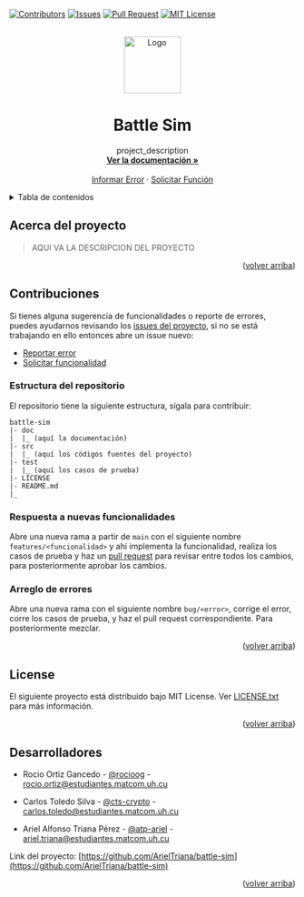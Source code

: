 <div id="top"></div>

[![Contributors][contributors-shield]][contributors-url]
[![Issues][issues-shield]][issues-url]
[![Pull Request][pull-request]][pull-request-url]
[![MIT License][license-shield]][license-url]



<!-- PROJECT LOGO -->
<br />
<div align="center">
  <a href="https://github.com/ArielTriana/battle-sim">
    <img src="https://ik.imagekit.io/atpariel/battle-sim_j-a6B50ZX?updatedAt=1634232107705" alt="Logo" width="100" height="100">
  </a>

<h1 align="center">Battle Sim</h3>

  <p align="center">
    project_description
    <br />
    <a href="https://github.com/ArielTriana/battle-sim"><strong>Ver la documentación »</strong></a>
    <br />
    <br />
    <a href="https://github.com/ArielTriana/battle-sim/issues/new?assignees=&labels=bug%2C+help+wanted&template=reporte-de-error-en-el-proyecto.md&title=%5BERROR%5D">Informar Error</a>
    ·
    <a href="https://github.com/ArielTriana/battle-sim/issues/new?assignees=&labels=enhancement&template=solicitud-de-funci-n.md&title=%5BSOLICITUD%5D">Solicitar Función</a>
  </p>
</div>



<!-- TABLE OF CONTENTS -->
<details>
  <summary>Tabla de contenidos</summary>
  <ol>
    <li>
      <a href="#acerca-del-proyecto">Acerca del proyecto</a>
      <!--<ul>
        <li><a href="#built-with">Built With</a></li>
      </ul>-->
    </li>
    <!--
    <li>
      <a href="#getting-started">Getting Started</a>
      <ul>
        <li><a href="#prerequisites">Prerequisites</a></li>
        <li><a href="#installation">Installation</a></li>
      </ul>
    </li>
    <li><a href="#usage">Usage</a></li>
    <li><a href="#roadmap">Roadmap</a></li>
    -->
    <li><a href="#contribuciones">Contribuciones</a>
        <ul>
            <li><a href="#estuctura-del-repositorio">Estructura del repositorio</a></li>
            <li><a href="#respuesta-a-nuevas-funcionalidades">Respuesta a nuevas funcionalidades</a></li>
            <li><a href="#arreglo-de-errores">Arreglo de errores</a></li>
        </ul>
    </li>
    <li><a href="#licencia">Licencia</a></li>
    <li><a href="#desarrolladores">Desarrolladores</a></li>
  </ol>
</details>



<!-- ABOUT THE PROJECT -->
## Acerca del proyecto

> AQUI VA LA DESCRIPCION DEL PROYECTO

<p align="right">(<a href="#top">volver arriba</a>)</p>


<!-- 

### Built With

* [Next.js](https://nextjs.org/)
* [React.js](https://reactjs.org/)
* [Vue.js](https://vuejs.org/)
* [Angular](https://angular.io/)
* [Svelte](https://svelte.dev/)
* [Laravel](https://laravel.com)
* [Bootstrap](https://getbootstrap.com)
* [JQuery](https://jquery.com)

<p align="right">(<a href="#top">volver arriba</a>)</p>

-->

<!--
## Getting Started

This is an example of how you may give instructions on setting up your project locally.
To get a local copy up and running follow these simple example steps.

### Prerequisites

This is an example of how to list things you need to use the software and how to install them.
* npm
  ```sh
  npm install npm@latest -g
  ```

### Installation

1. Get a free API Key at [https://example.com](https://example.com)
2. Clone the repo
   ```sh
   git clone https://github.com/github_username/repo_name.git
   ```
3. Install NPM packages
   ```sh
   npm install
   ```
4. Enter your API in `config.js`
   ```js
   const API_KEY = 'ENTER YOUR API';
   ```

<p align="right">(<a href="#top">volver arriba</a>)</p>



## Usage

Use this space to show useful examples of how a project can be used. Additional screenshots, code examples and demos work well in this space. You may also link to more resources.

_For more examples, please refer to the [Documentation](https://example.com)_

<p align="right">(<a href="#top">volver arriba</a>)</p>



## Roadmap

- [] Feature 1
- [] Feature 2
- [] Feature 3
    - [] Nested Feature

See the [open issues](https://github.com/github_username/repo_name/issues) for a full list of proposed features (and known issues).

<p align="right">(<a href="#top">volver arriba</a>)</p>

-->

<!-- CONTRIBUTING -->
## Contribuciones

Si tienes alguna sugerencia de funcionalidades o reporte de errores, puedes ayudarnos revisando los [issues del proyecto](https://github.com/ArielTriana/battle-sim/issues), si no se está trabajando en ello entonces abre un issue nuevo:

- [Reportar error](https://github.com/ArielTriana/battle-sim/issues/new?assignees=&labels=bug%2C+help+wanted&template=reporte-de-error-en-el-proyecto.md&title=%5BERROR%5D)
- [Solicitar funcionalidad](https://github.com/ArielTriana/battle-sim/issues/new?assignees=&labels=enhancement&template=solicitud-de-funci-n.md&title=%5BSOLICITUD%5D)

### Estructura del repositorio

El repositorio tiene la siguiente estructura, sígala para contribuir:

```
battle-sim
|- doc
|  |_ (aquí la documentación)
|- src
|  |_ (aquí los códigos fuentes del proyecto)
|- test
|  |_ (aquí los casos de prueba)
|- LICENSE
|- README.md
|_
```

### Respuesta a nuevas funcionalidades

Abre una nueva rama a partir de `main` con el siguiente nombre `features/<funcionalidad>` y ahí implementa la funcionalidad, realiza los casos de prueba y haz un [pull request](https://docs.github.com/en/github/collaborating-with-pull-requests/proposing-changes-to-your-work-with-pull-requests/about-pull-requests) para revisar entre todos los cambios, para posteriormente aprobar los cambios.

### Arreglo de errores

Abre una nueva rama con el siguiente nombre `bug/<error>`, corrige el error, corre los casos de prueba, y haz el pull request correspondiente. Para posteriormente mezclar.

<p align="right">(<a href="#top">volver arriba</a>)</p>



<!-- LICENSE -->

## License

El siguiente proyecto está distribuido bajo MIT License. Ver [LICENSE.txt](https://github.com/ArielTriana/battle-sim/blob/main/LICENSE) para más información.

<p align="right">(<a href="#top">volver arriba</a>)</p>


<!-- Contributors -->

## Desarrolladores

- Rocio Ortiz Gancedo - [@rocioog](https://t.me/rocioog) - [rocio.ortiz@estudiantes.matcom.uh.cu](mailto:rocio.ortiz@estudiantes.matcom.uh.cu)

- Carlos Toledo Silva - [@cts-crypto](https://t.me/cts-crypto) - [carlos.toledo@estudiantes.matcom.uh.cu](mailto:carlos.toledo@estudiantes.matcom.uh.cu)

- Ariel Alfonso Triana Pérez - [@atp-ariel](https://t.me/atp-ariel) - [ariel.triana@estudiantes.matcom.uh.cu](mailto:ariel.triana@estudiantes.matcom.uh.cu)

Link del proyecto: [https://github.com/ArielTriana/battle-sim](https://github.com/ArielTriana/battle-sim)

<p align="right">(<a href="#top">volver arriba</a>)</p>






<!-- MARKDOWN LINKS & IMAGES -->
<!-- https://www.markdownguide.org/basic-syntax/#reference-style-links -->
[contributors-shield]: https://img.shields.io/github/contributors/ArielTriana/battle-sim.svg?style=for-the-badge
[contributors-url]: https://github.com/ArielTriana/battle-sim/graphs/contributors
[issues-shield]: https://img.shields.io/github/issues/ArielTriana/battle-sim.svg?style=for-the-badge
[issues-url]: https://github.com/ArielTriana/battle-sim/issues
[license-shield]: https://img.shields.io/github/license/ArielTriana/battle-sim.svg?style=for-the-badge
[license-url]: https://github.com/ArielTriana/battle-sim/blob/master/LICENSE.txt
[pull-request]: https://img.shields.io/github/issues-pr/ArielTriana/battle-sim.svg?style=for-the-badge
[pull-request-url]: https://github.com/ArielTriana/battle-sim/pulls